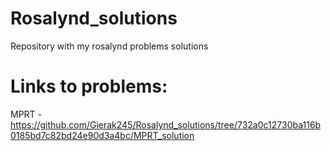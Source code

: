 # Rosalynd_solutions
Repository with my rosalynd problems solutions
# Links to problems:
MPRT - https://github.com/Gierak245/Rosalynd_solutions/tree/732a0c12730ba116b0185bd7c82bd24e90d3a4bc/MPRT_solution
